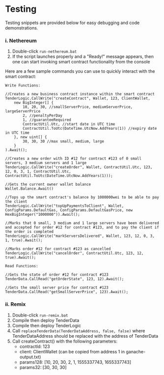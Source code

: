 # Testing

Testing snippets are provided below for easy debugging and code demonstrations.

### i. Nethereum

1. Double-click `run-nethereum.bat`
2. If the script launches properly and a "Ready!" message appears, then one can start invoking smart contract functionality from the console

Here are a few sample commands you can use to quickly interact with the smart contract:

	Write Functions:

	//Creates a new business contract instance within the smart contract
	TenderLogic.CallWrite("createContract", Wallet, 123, ClientWallet,
		new BigInteger[] {
			10, 20, 30, //smallServerPrice, mediumServerPrice, largeServerPrice
			2, //penaltyPerDay
			1, //guaranteeRequired
			ContractUtil.Utc, //start date in UTC time
			ContractUtil.ToUtc(DateTime.UtcNow.AddYears(1)) //expiry date in UTC time
		}, new uint[] {
			30, 30, 30 //max small, medium, large
		}
	).Await();

	//Creates a new order with ID #12 for contract #123 of 0 small servers, 3 medium servers and 1 large
	TenderLogic.CallWrite("createOrder", Wallet, ContractUtil.Utc, 123, 12, 0, 3, 1, ContractUtil.Utc, ContractUtil.ToUtc(DateTime.UtcNow.AddYears(1)));

	//Gets the current owner wallet balance
	Wallet.Balance.Await()

	//Tops up the smart contract's balance by 1000000wei to be able to pay the client
	TenderLogic.CallWrite("topUpPaymentsToClient", Wallet, ConfigParams.DefaultGas, ConfigParams.DefaultGasPrice, new HexBigInteger("1000000")).Await();

	//Marks that 0 small, 3 medium and 1 large servers have been delivered and accepted for order #12 for contract #123, and to pay the client if the order is completed
	TenderLogic.CallWrite("markServersDelivered", Wallet, 123, 12, 0, 3, 1, true).Await();

	//Marks order #12 for contract #123 as cancelled
	TenderLogic.CallWrite("cancelOrder", ContractUtil.Utc, 123, 12, true).Await();

	Read Functions:

	//Gets the state of order #12 for contract #123
	TenderData.CallRead("getOrderState", 123, 12).Await();

	//Gets the small server price for contract #123
	TenderData.CallRead("getSmallServerPrice", 123).Await();

### ii. Remix

1. Double-click `run-remix.bat`
2. Compile then deploy TenderData
3. Compile then deploy TenderLogic
4. Call `replaceTenderData(TenderDataAddress, false, false)` where TenderDataAddress should be replaced with the address of TenderData
5. Call createContract() with the following parameters:
	- contractId: 123
	- client: ClientWallet (can be copied from address 1 in ganache-output.txt)
	- params128: [10, 20, 30, 2, 1, 1555337743, 1655337743]
	- params32: [30, 30, 30]